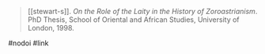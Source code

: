 > [[stewart-s]]. *On the Role of the Laity in the History of Zoroastrianism*. PhD Thesis, School of Oriental and African Studies, University of London, 1998.

#nodoi #link 